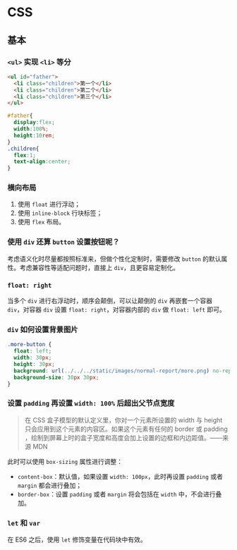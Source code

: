# CSS
## 基本
### `<ul>` 实现 `<li>` 等分
```html
<ul id="father">
  <li class="children">第一个</li>
  <li class="children">第二个</li>
  <li class="children">第三个</li>
</ul>
```

```css
#father{
  display:flex;
  width:100%;
  height:10rem;
}
.children{
  flex:1;
  text-align:center;
}
```

### 横向布局
1. 使用 `float` 进行浮动；
2. 使用 `inline-block` 行块标签；
3. 使用 `flex` 布局。

### 使用 `div` 还算 `button` 设置按钮呢？
考虑语义化时尽量都按照标准来，但做个性化定制时，需要修改 `button` 的默认属性。考虑兼容性等适配问题时，直接上 `div`，且更容易定制化。

### `float: right` 
当多个 `div` 进行右浮动时，顺序会颠倒，可以让颠倒的 `div` 再嵌套一个容器 `div`，对容器 `div` 设置 `float: right`，对容器内部的 `div` 做 `float: left` 即可。

### `div` 如何设置背景图片
```css
.more-button {
  float: left;
  width: 30px;
  height: 30px;
  background: url(../../../static/images/normal-report/more.png) no-repeat;
  background-size: 30px 30px;
}
```

### 设置 `padding` 再设置 `width: 100%` 后超出父节点宽度
> 在 CSS 盒子模型的默认定义里，你对一个元素所设置的 width 与 height 只会应用到这个元素的内容区。如果这个元素有任何的 border 或 padding ，绘制到屏幕上时的盒子宽度和高度会加上设置的边框和内边距值。——来源 MDN

此时可以使用 `box-sizing` 属性进行调整：
* `content-box`：默认值，如果设置 `width: 100px`，此时再设置 `padding` 或者 `margin` 都会进行叠加；
* `border-box`：设置 `padding` 或者 `margin` 将会包括在 `width` 中，不会进行叠加。

### `let` 和 `var`
在 ES6 之后，使用 `let` 修饰变量在代码块中有效。
